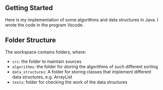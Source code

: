 ## Getting Started

Here is my implementation of some algorithms and data structures in Java. I wrote the code in the program Vscode.

## Folder Structure

The workspace contains folders, where:

- `src`: the folder to maintain sources
- `algorithms`: the folder for storing the algorithms of such different sorting
- `data_structures`: A folder for storing classes that implement different data structures, e.g. ArrayList
- `tests`: folder for checking the work of the data structures
